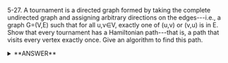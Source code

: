 ﻿5-27. A tournament is a directed graph formed by taking the complete undirected graph and assigning arbitrary directions on the edges---i.e., a graph G=(V,E) such that for all u,v∈V, exactly one of (u,v) or (v,u) is in E. Show that every tournament has a Hamiltonian path---that is, a path that visits every vertex exactly once. Give an algorithm to find this path.


<details>
<summary>**ANSWER**</summary>
  <p>

  Proof by induction.

A tournament with 2 vertices (1,2) has a Hamiltonian path. 1 -> 2 or vice versa

Now suppose our tournament with n vertices has a Hamiltonian path 1,..,n. Now add a vertex (n+1) that is connected to every other node. 3 cases may occur:

case1) If the first node of the n Hamiltonian path can be reached by vertex (n+1), add (n+1) to the beginning of the path. New Hamiltonian path: n+1,1,...,n

case2) If the last node of the n Hamiltonian path can reach the vertex (n+1), add (n+1) to the end of the path. New Hamiltonian path: 1,...,n,n+1

case3) Take the first node of the n Hamiltonian path that can be reached by (n+1). This must exist, because we are not in case 2. Call this node k. By definition of this node, (k-1) can reach (n+1). Form the new Hamiltonian path as: 1,...,k-1,n+1,k,...,n.

  </p>
</details>